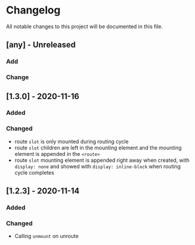 # Changelog
All notable changes to this project will be documented in this file.

## [any] - Unreleased
### Add
### Change

## [1.3.0] - 2020-11-16
### Added
### Changed
- route `slot` is only mounted during routing cycle
- route `slot` children are left in the mounting element and the mounting element is appended in the `<route>`
- route `slot` mounting element is appended right away when created, with `display: none` and showed with `display: inline-block` when routing cycle completes

## [1.2.3] - 2020-11-14
### Added
### Changed
- Calling `unmount` on unroute
